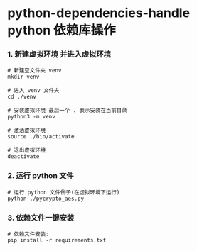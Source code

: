 # python-dependencies-handle python 依赖库操作

### 1. 新建虚拟环境 并进入虚拟环境

```
# 新建空文件夹 venv
mkdir venv

# 进入 venv 文件夹
cd ./venv

# 安装虚拟环境 最后一个 . 表示安装在当前目录
python3 -m venv .

# 激活虚拟环境
source ./bin/activate

# 退出虚拟环境
deactivate

```

### 2. 运行 python 文件

```
# 运行 python 文件例子(在虚拟环境下运行)
python ./pycrypto_aes.py
```

### 3. 依赖文件一键安装

```
# 依赖文件安装: 
pip install -r requirements.txt
```
